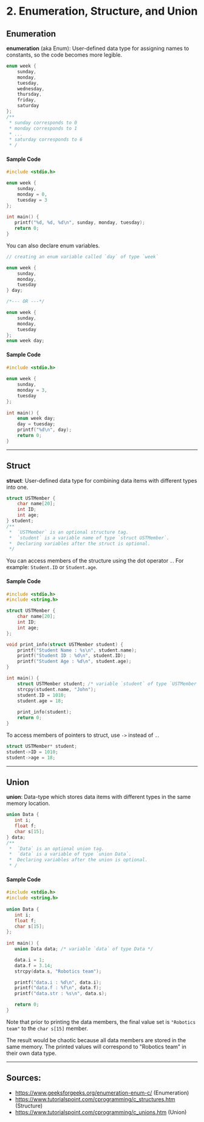 # 2. Enumeration, Structure, and Union

## Enumeration
**enumeration** (aka Enum): User-defined data type for assigning names to constants, so the code becomes more legible.

```c
enum week {
    sunday, 
    monday, 
    tuesday, 
    wednesday, 
    thursday, 
    friday, 
    saturday
};
/**
 * sunday corresponds to 0
 * monday corresponds to 1
 * ...
 * saturday corresponds to 6
 * /
```

#### Sample Code
```c
#include <stdio.h> 

enum week {
    sunday, 
    monday = 0, 
    tuesday = 3
};
  
int main() { 
   printf("%d, %d, %d\n", sunday, monday, tuesday); 
   return 0; 
}
```

You can also declare enum variables.

```c
// creating an enum variable called `day` of type `week`

enum week {
    sunday, 
    monday, 
    tuesday
} day;

/*--- OR ---*/

enum week {
    sunday, 
    monday, 
    tuesday
};
enum week day;
```

#### Sample Code
```c
#include <stdio.h> 
  
enum week {
    sunday, 
    monday = 3, 
    tuesday
}; 
  
int main() { 
    enum week day; 
    day = tuesday; 
    printf("%d\n", day); 
    return 0;
}
```
___
## Struct
**struct**: User-defined data type for combining data items with different types into one.

```c
struct USTMember {
    char name[20];
    int ID;
    int age;
} student;
/**
 *  `USTMember` is an optional structure tag.
 *  `student` is a variable name of type `struct USTMember`.
 *  Declaring variables after the struct is optional.
 */
```
You can access members of the structure using the dot operator `.`. For example: `Student.ID` or `Student.age`.

#### Sample Code
```c
#include <stdio.h>
#include <string.h>

struct USTMember {
    char name[20];
    int ID;
    int age;
};

void print_info(struct USTMember student) {
    printf("Student Name : %s\n", student.name);
    printf("Student ID : %d\n", student.ID);
    printf("Student Age : %d\n", student.age);   
}

int main() {
    struct USTMember student; /* variable `student` of type `USTMember` */
    strcpy(student.name, "John");
    student.ID = 1010;
    student.age = 18;
    
    print_info(student);
    return 0;
}
```

To access members of pointers to struct, use `->` instead of `.`.

```c
struct USTMember* student;
student->ID = 1010;
student->age = 18;
```
___
## Union
**union**: Data-type which stores data items with different types in the same memory location.

```c
union Data {
   int i;
   float f;
   char s[15];
} data;
/**
 *  `Data` is an optional union tag.
 *  `data` is a variable of type `union Data`.
 *  Declaring variables after the union is optional.
 * /
```

#### Sample Code
```c
#include <stdio.h>
#include <string.h>
 
union Data {
   int i;
   float f;
   char s[15];
};
 
int main() {
   union Data data; /* variable `data` of type Data */ 

   data.i = 1;
   data.f = 3.14;
   strcpy(data.s, "Robotics team");

   printf("data.i : %d\n", data.i);
   printf("data.f : %f\n", data.f);
   printf("data.str : %s\n", data.s);

   return 0;
}
```
Note that prior to printing the data members, the final value set is `"Robotics team"` to the `char s[15]` member.

The result would be chaotic because all data members are stored in the same memory. The printed values will correspond to "Robotics team" in their own data type.

___
## Sources:
- https://www.geeksforgeeks.org/enumeration-enum-c/ (Enumeration)
- https://www.tutorialspoint.com/cprogramming/c_structures.htm (Structure)
- https://www.tutorialspoint.com/cprogramming/c_unions.htm (Union)
